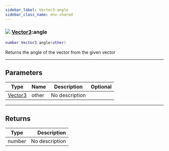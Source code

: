 ```yaml
---
sidebar_label: Vector3:angle
sidebar_class_name: env-shared
---
```


### ![](/img/wiki/shared.png) [Vector3](../vector3/README.md):angle

```lua
number Vector3:angle(other)
```

Returns the angle of the vector from the given vector<br/>

-----------------
## Parameters

| Type   | Name | Description | Optional |
| ------ | ---- | ----------- | -------: |
| [Vector3](../vector3/README.md) | other | No description |   |

-----------------
## Returns

| Type   | Description |
| ------ | ----------: |
| number | No description |
